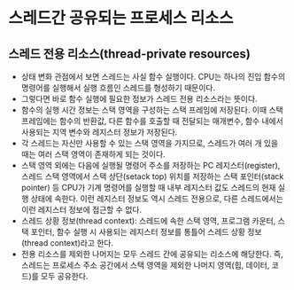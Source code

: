 # 스레드간 공유되는 프로세스 리소스

## 스레드 전용 리소스(thread-private resources)
- 상태 변화 관점에서 보면 스레드는 사실 함수 실행이다. CPU는 하나의 진입 함수의 명령어를 실행해서 실행 흐름인 스레드를 형성하기 때문이다.
- 그렇다면 바로 함수 실행에 필요한 정보가 스레드 전용 리소스라는 뜻이다.
- 함수의 실행 시간 정보는 스택 영역을 구성하는 스택 프레임에 저장된다. 이때 스택 프레임에는 함수의 반환값, 다른 함수를 호출할 때 전달되는 매개변수, 함수 내에서 사용되는 지역 변수와 레지스터 정보가 저장된다.
- 각 스레드는 자신만 사용할 수 있는 스택 영역을 가지므로, 스레드가 여러 개 있을 때는 여러 스택 영역이 존재하게 되는 것이다.
- 스택 영역 외에는 다음에 실행될 명령어 주소를 저장하는 PC 레지스터(register), 스레드 스택 영역에서 스택 상단(setack top) 위치를 저장하는 스택 포인터(stack pointer) 등 CPU가 기계 명령어를 실행할 때 내부 레지스터 값도 스레드의 현재 실행 상태에 속한다. 이런 레지스터 정보도 역시 스레드 전용으로, 다른 스레드에서는 이런 레지스터 정보에 접근할 수 없다.
- 스레드 상황 정보(thread context): 스레드에 속한 스택 영역, 프로그램 카운터, 스택 포인터, 함수 실행 시 사용되는 레지스터 정보를 통틀어 스레드 상황 정보(thread context)라고 한다.
- 전용 리소스를 제외한 나머지는 모두 스레드 간에 공유되는 리소스에 해당한다. 즉, 스레드는 프로세스 주소 공간에서 스택 영역을 제외한 나머지 영역(힙, 데이터, 코드)를 모두 공유한다. 